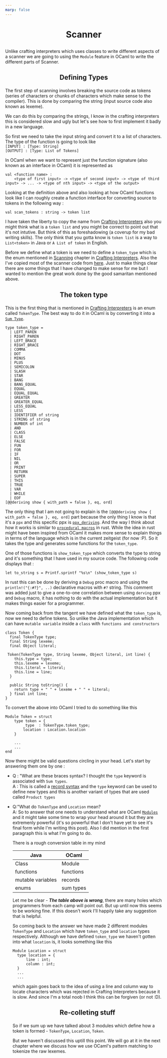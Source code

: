 ```yaml
---
marp: false
---
```


# <p style="text-align: center;"> Scanner </p>

Unlike crafting interpreters which uses classes to write different aspects of a scanner we are going to using the `Module` feature in OCaml to write the different parts of Scanner.


## <p style="text-align: center;"> Defining Types </p>

The first step of scanning involves breaking the source code as tokens (series of characters or chunks of characters which make sense to the compiler). This is done by comparing the string (input source code also known as lexeme).

We can do this by comparing the strings, I know in the crafting interpreters this is considered slow and ugly but let's see how to first implement it badly in a new language.

So first we need to take the input string and convert it to a list of characters. The type of the function is going to look like <br>
`[INPUT] : [Type: String]` <br>
 `[OUTPUT] : [Type: List of Tokens]`

In OCaml when we want to represent just the function signature (also known as an interface in OCaml) it is represented as <br>

```
val <function name> : 
    <type of first input> -> <type of second input> -> <type of third input> -> ... -> <type of nth input> -> <type of the output>
```

Looking at the definition above and also looking at how OCaml functions look like I can roughly create a function interface for converting source to tokens in the following way : <br>

`val scan_tokens : string -> token list`

I have taken the liberty to copy the name from [Crafting Interpreters]() also you might think what is a `token list` and you might be correct to point out that it's not intutive. But think of this as foreshadowing (a coverup for my bad writing skills). The only think that you gotta know is `token list` is a way to `List<token>` in Java or `A List of token` in English.

Before we define what a token is we need to define a `token_type` which is the enum mentioned in [Scanning](https://craftinginterpreters.com/scanning.html) chapter in [Crafting Interpreters](). Also the I've copied most of the scanner code from [here](https://github.com/ludwigpacifici/saumon).
Just to make things clear there are some things that I have changed to make sense for me but I wanted to mention the great work done by the good samaritan mentioned above.

## <p style="text-align: center;"> The token type </p>

This is the first thing that is mentioned in [Crafting Interpreters]() is an enum called `TokenType`. The best way to do it in OCaml is by converting it into a [`Sum Type`](https://en.wikipedia.org/wiki/Tagged_union).

```
type token_type =
  | LEFT_PAREN
  | RIGHT_PAREN
  | LEFT_BRACE
  | RIGHT_BRACE
  | COMMA
  | DOT
  | MINUS
  | PLUS
  | SEMICOLON
  | SLASH
  | STAR
  | BANG
  | BANG_EQUAL
  | EQUAL
  | EQUAL_EQUAL
  | GREATER
  | GREATER_EQUAL
  | LESS_EQUAL
  | LESS
  | IDENTIFIER of string
  | STRING of string
  | NUMBER of int
  | AND
  | CLASS
  | ELSE
  | FALSE
  | FUN
  | FOR
  | IF
  | NIL
  | OR
  | PRINT
  | RETURN
  | SUPER
  | THIS
  | TRUE
  | VAR
  | WHILE
  | EOF
[@@deriving show { with_path = false }, eq, ord]
```

The only thing that I am not going to explain is the `[@@@deriving show { with_path = false }, eq, ord]` part because the only thing I know is that it's a `ppx` and this specific ppx is [`ppx_deriving`](https://github.com/ocaml-ppx/ppx_deriving). And the way I think about how it works is similar to [`procedural macros`](https://doc.rust-lang.org/reference/procedural-macros.html#:~:text=Procedural%20macros%20allow%20you%20to,crate%20type%20of%20proc%2Dmacro%20.) in rust. While the idea in rust might have been inspired from OCaml it makes more sense to explain things in terms of the language which is in the current zeitgeist (for now :P). So it takes the type and generates some functions for the `token_type`.

One of those functions is `show_token_type` which converts the type to string and it's something that I have used in my source code. The following code displays that :

`let to_string s = Printf.sprintf "%s\n" (show_token_type s)`

In rust this can be done by deriving a `Debug` proc macro and using the `println!("{:#?}", ..)` declarative macros with `#?` string. This comment was added just to give a one-to-one correlation between using `derving` ppx and `Debug` macro, it has nothing to do with the actual implementation but it makes things easier for a programmer.

Now coming back from the tangent we have defined what the `token_type` is, now we need to define tokens. So unlike the Java implementation which can have `mutable variable` inside a `class` with `functions and constructors` <br>
```
class Token {
  final TokenType type;
  final String lexeme;
  final Object literal;

 Token(TokenType type, String lexeme, Object literal, int line) {
    this.type = type;
    this.lexeme = lexeme;
    this.literal = literal;
    this.line = line;
  }

  public String toString() {
    return type + " " + lexeme + " " + literal;
  } final int line; 
}
```

To convert the above into OCaml I tried to do something like this

```
Module Token = struct
    type token = {
        _type  : TokenType.token_type;
        location : Location.location
    }

    ...
    ...
end
```

Now there might be valid questions circling in your head. Let's start by answering them one by one :

-  Q : "What are these braces syntax? I thought the `type` keyword is associated with `Sum types`.<br>
   A : This is called a [record syntax](https://www.cs.cornell.edu/courses/cs3110/2019sp/textbook/data/records.html) and the `type` keyword can be used to define new types and this is another variant of types that are used called `Product types`

- Q:"What do `TokenType` and `Location` mean?<br>
  A: So to answer that one needs to understand what are OCaml [`Modules`](https://www.cs.cornell.edu/courses/cs3110/2020sp/textbook/modules/ocaml_modules.html) and it might take some time to wrap your head around it but they are extremenly powerful (it's so powerful that I don't have yet to see it's final form while I'm writing this post). Also I did mention in the first paragraph this is what I'm going to do.

  There is a rough conversion table in my mind<br>

  | Java | OCaml |
  | ------ | ----------- |
  | Class  | Module |
  | functions | functions |
  | mutable variables | records |
  | enums | sum types

  Let me be clear - *<b>The table above is wrong</b>*, there are many holes which programmers from each camp will point out. But up until now this seems to be working fine. If this doesn't work I'll happily take any suggestion that is helpful.

  So coming back to the answer we have made 2 different modules `TokenType` and `Location` which have `token_type` and `location` types respectively. Although we have defined `token_type` we haven't gotten into what `location` is, it looks something like this
  ```
  Module Location = struct 
    type location = {
        line : int;
        column : int;
    }
    ...
    ...
  ```
  which again goes back to the idea of using a line and column way to locate characters which was rejected in Crafting Interpreters because it is slow. And since I'm a total noob I think this can be forgiven (or not :D).

  ## <p style="text-align: center;"> Re-colleting stuff </p>

  So if we sum up we have talked about 3 modules which define how a token is formed - `TokenType`, `Location`, `Token`. 

  But we haven't discussed this uptill this point. We will go at it in the next chapter where we discuss how we use OCaml's pattern matching to tokenize the raw lexemes.